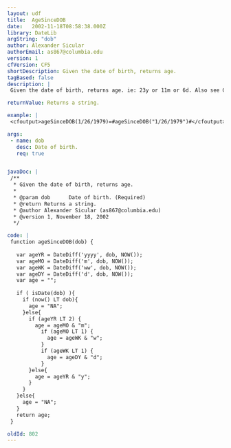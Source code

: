 ```yaml
---
layout: udf
title:  AgeSinceDOB
date:   2002-11-18T08:58:38.000Z
library: DateLib
argString: "dob"
author: Alexander Sicular
authorEmail: as867@columbia.edu
version: 1
cfVersion: CF5
shortDescription: Given the date of birth, returns age.
tagBased: false
description: |
 Given the date of birth, returns age. ie: 23y or 11m or 6d. Also see GetCurrentAge, which will only return a strict year result.

returnValue: Returns a string.

example: |
 <cfoutput>ageSinceDOB(1/26/1979)=#ageSinceDOB("1/26/1979")#</cfoutput>

args:
 - name: dob
   desc: Date of birth.
   req: true


javaDoc: |
 /**
  * Given the date of birth, returns age.
  * 
  * @param dob      Date of birth. (Required)
  * @return Returns a string. 
  * @author Alexander Sicular (as867@columbia.edu) 
  * @version 1, November 18, 2002 
  */

code: |
 function ageSinceDOB(dob) {
   
   var ageYR = DateDiff('yyyy', dob, NOW());
   var ageMO = DateDiff('m', dob, NOW());
   var ageWK = DateDiff('ww', dob, NOW());
   var ageDY = DateDiff('d', dob, NOW());
   var age = "";
   
   if ( isDate(dob) ){    
     if (now() LT dob){
       age = "NA";
     }else{  
       if (ageYR LT 2) {
         age = ageMO & "m";
           if (ageMO LT 1) {
             age = ageWK & "w";
           }
           if (ageWK LT 1) {
             age = ageDY & "d";
           }
       }else{
         age = ageYR & "y";
       }  
     }  
   }else{    
     age = "NA";
   }  
   return age;
 }

oldId: 802
---
```


